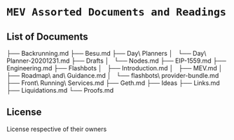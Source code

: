 # `MEV Assorted Documents and Readings`

>

## List of Documents

├── Backrunning.md
├── Besu.md
├── Day\ Planners
│   └── Day\ Planner-20201231.md
├── Drafts
│   └── Nodes.md
├── EIP-1559.md
├── Engineering.md
├── Flashbots
│   ├── Introduction.md
│   ├── MEV.md
│   ├── Roadmap\ and\ Guidance.md
│   └── flashbots\ provider-bundle.md
├── Front\ Running\ Services.md
├── Geth.md
├── Ideas
├── Links.md
├── Liquidations.md
└── Proofs.md

## License

License respective of their owners
